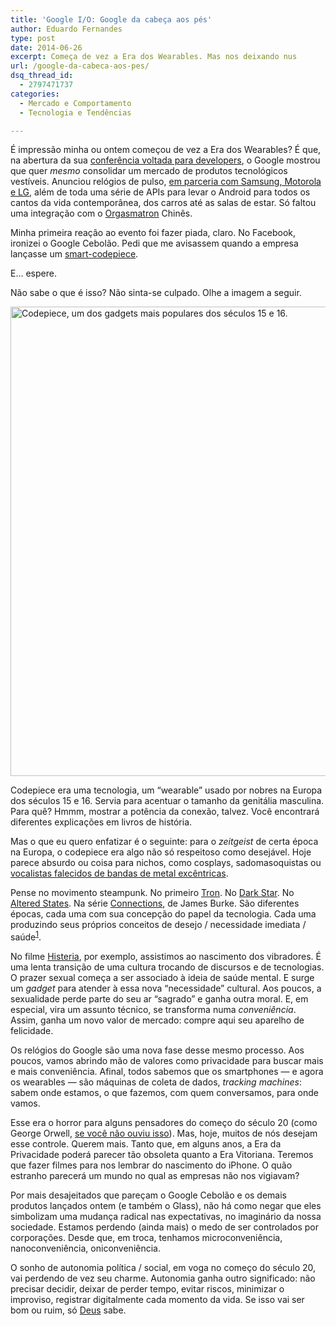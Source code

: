 ```yaml
---
title: 'Google I/O: Google da cabeça aos pés'
author: Eduardo Fernandes
type: post
date: 2014-06-26
excerpt: Começa de vez a Era dos Wearables. Mas nos deixando nus
url: /google-da-cabeca-aos-pes/
dsq_thread_id:
  - 2797471737
categories:
  - Mercado e Comportamento
  - Tecnologia e Tendências

---
```

É impressão minha ou ontem começou de vez a Era dos Wearables? É que, na abertura da sua [conferência voltada para developers][1], o Google mostrou que quer _mesmo_ consolidar um mercado de produtos tecnológicos vestíveis. Anunciou relógios de pulso, [em parceria com Samsung, Motorola e LG][2], além de toda uma série de APIs para levar o Android para todos os cantos da vida contemporânea, dos carros até as salas de estar. Só faltou uma integração com o [Orgasmatron][3] Chinês.

Minha primeira reação ao evento foi fazer piada, claro. No Facebook, ironizei o Google Cebolão. Pedi que me avisassem quando a empresa lançasse um [smart-codepiece][4].

E… espere.

Não sabe o que é isso? Não sinta-se culpado. Olhe a imagem a seguir.

<img src="http://tableless.com.br/wp-content/uploads/2014/06/codepiece.jpg" alt="Codepiece, um dos gadgets mais populares dos séculos 15 e 16. " width="640" height="751" class="size-full wp-image-43176" srcset="uploads/2014/06/codepiece.jpg 640w, uploads/2014/06/codepiece-118x139.jpg 118w, uploads/2014/06/codepiece-400x469.jpg 400w" sizes="(max-width: 640px) 100vw, 640px" />

Codepiece era uma tecnologia, um &#8220;wearable&#8221; usado por nobres na Europa dos séculos 15 e 16. Servia para acentuar o tamanho da genitália masculina. Para quê? Hmmm, mostrar a potência da conexão, talvez. Você encontrará diferentes explicações em livros de história.

Mas o que eu quero enfatizar é o seguinte: para o _zeitgeist_ de certa época na Europa, o codepiece era algo não só respeitoso como desejável. Hoje parece absurdo ou coisa para nichos, como cosplays, sadomasoquistas ou [vocalistas falecidos de bandas de metal excêntricas][5].

Pense no movimento steampunk. No primeiro [Tron][6]. No [Dark Star][7]. No [Altered States][8]. Na série [Connections][9], de James Burke. São diferentes épocas, cada uma com sua concepção do papel da tecnologia. Cada uma produzindo seus próprios conceitos de desejo / necessidade imediata / saúde<sup id="fnref:1"><a href="1" rel="footnote">1</a></sup>.

No filme [Histeria][10], por exemplo, assistimos ao nascimento dos vibradores. É uma lenta transição de uma cultura trocando de discursos e de tecnologias. O prazer sexual começa a ser associado à ideia de saúde mental. E surge um _gadget_ para atender à essa nova &#8220;necessidade&#8221; cultural. Aos poucos, a sexualidade perde parte do seu ar &#8220;sagrado&#8221; e ganha outra moral. E, em especial, vira um assunto técnico, se transforma numa _conveniência_. Assim, ganha um novo valor de mercado: compre aqui seu aparelho de felicidade.

Os relógios do Google são uma nova fase desse mesmo processo. Aos poucos, vamos abrindo mão de valores como privacidade para buscar mais e mais conveniência. Afinal, todos sabemos que os smartphones — e agora os wearables — são máquinas de coleta de dados, _tracking machines_: sabem onde estamos, o que fazemos, com quem conversamos, para onde vamos.

Esse era o horror para alguns pensadores do começo do século 20 (como George Orwell, [se você não ouviu isso][11]). Mas, hoje, muitos de nós desejam esse controle. Querem mais. Tanto que, em alguns anos, a Era da Privacidade poderá parecer tão obsoleta quanto a Era Vitoriana. Teremos que fazer filmes para nos lembrar do nascimento do iPhone. O quão estranho parecerá um mundo no qual as empresas não nos vigiavam?

Por mais desajeitados que pareçam o Google Cebolão e os demais produtos lançados ontem (e também o Glass), não há como negar que eles simbolizam uma mudança radical nas expectativas, no imaginário da nossa sociedade. Estamos perdendo (ainda mais) o medo de ser controlados por corporações. Desde que, em troca, tenhamos microconveniência, nanoconveniência, oniconveniência.

O sonho de autonomia política / social, em voga no começo do século 20, vai perdendo de vez seu charme. Autonomia ganha outro significado: não precisar decidir, deixar de perder tempo, evitar riscos, minimizar o improviso, registrar digitalmente cada momento da vida. Se isso vai ser bom ou ruim, só [Deus][12] sabe.

[^1]:    
    E, por outro lado, também seu senso de ridículo e seu revival para nichos.<a href="1" rev="footnote">&#8617;</a>

 [1]: https://www.google.com/events/io
 [2]: http://www.engadget.com/2014/06/26/android-wear-watches-compared/
 [3]: http://www.inquisitr.com/1314659/orgasmatron-automatic-sperm-extractors-installed-into-chinese-hospitals-video/
 [4]: https://en.wikipedia.org/wiki/Codpiece
 [5]: https://en.wikipedia.org/wiki/Oderus_Urungus
 [6]: https://en.wikipedia.org/wiki/Tron
 [7]: http://goo.gl/LBQAuy
 [8]: https://en.wikipedia.org/wiki/Altered_States
 [9]: https://www.youtube.com/watch?v=4sb7bOljBAQ
 [10]: http://goo.gl/56VcEY
 [11]: http://toe.prx.org/2014/04/1984-the-year-not-the-book/
 [12]: https://twitter.com/OCriador